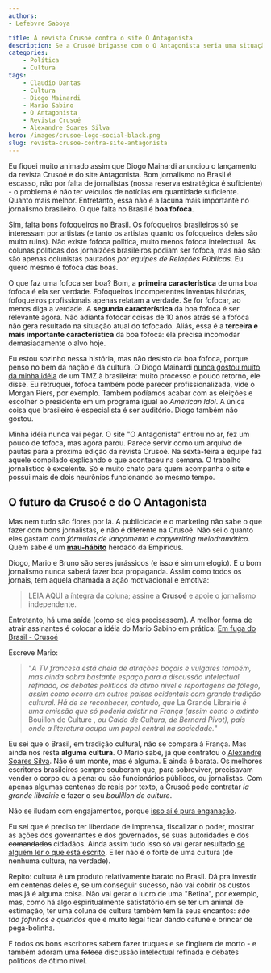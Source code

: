 ```yaml
---
authors:
- Lefebvre Saboya

title: A revista Crusoé contra o site O Antagonista
description: Se a Crusoé brigasse com o O Antagonista seria uma situação freudiana interessante.
categories:
    - Política
    - Cultura
tags:
    - Claudio Dantas
    - Cultura
    - Diogo Mainardi
    - Mario Sabino
    - O Antagonista
    - Revista Crusoé
    - Alexandre Soares Silva
hero: /images/crusoe-logo-social-black.png
slug: revista-crusoe-contra-site-antagonista
---
```


Eu fiquei muito animado assim que Diogo Mainardi anunciou o lançamento da revista Crusoé e do site Antagonista. Bom jornalismo no Brasil é escasso, não por falta de jornalistas (nossa reserva estratégica é suficiente) - o problema é não ter veículos de notícias em quantidade suficiente. Quanto mais melhor. Entretanto, essa não é a lacuna mais importante no jornalismo brasileiro. O que falta no Brasil é **boa fofoca**.

Sim, falta bons fofoqueiros no Brasil. Os fofoqueiros brasileiros só se interessam por artistas (e tanto os artistas quanto os fofoqueiros deles são muito ruins). Não existe fofoca política, muito menos fofoca intelectual. As colunas políticas dos jornalzões brasileiros podiam ser fofoca, mas não são: são apenas colunistas pautados *por equipes de Relações Públicas*. Eu quero mesmo é fofoca das boas.

O que faz uma fofoca ser boa? Bom, a **primeira característica** de uma boa fofoca é ela ser verdade. Fofoqueiros incompetentes inventas histórias, fofoqueiros profissionais apenas relatam a verdade. Se for fofocar, ao menos diga a verdade. A **segunda característica** da boa fofoca é ser relevante agora. Não adianta fofocar coisas de 10 anos atrás se a fofoca não gera resultado na situação atual do fofocado. Aliás, essa é a **terceira e mais importante característica** da boa fofoca: ela precisa incomodar demasiadamente o alvo hoje. 

Eu estou sozinho nessa história, mas não desisto da boa fofoca, porque penso no bem da nação e da cultura. O Diogo Mainardi [nunca gostou muito da minha idéia](/cultura/entrevista-diogo-mainardi/) de um TMZ à brasileira: muito processo e pouco retorno, ele disse. Eu retruquei, fofoca também pode parecer profissionalizada, vide o Morgan Piers, por exemplo. Também podíamos acabar com as eleições e escolher o presidente em um programa igual ao *American Idol*. A única coisa que brasileiro é especialista é ser auditório. Diogo também não gostou.

Minha idéia nunca vai pegar. O site "O Antagonista" entrou no ar, fez um pouco de fofoca, mas agora parou. Parece servir como um arquivo de pautas para a próxima edição da revista Crusoé. Na sexta-feira a equipe faz aquele compilado explicando o que aconteceu na semana. O trabalho jornalistico é excelente. Só é muito chato para quem acompanha o site e possui mais de dois neurônios funcionando ao mesmo tempo. 

## O futuro da Crusoé e do O Antagonista

Mas nem tudo são flores por lá. A publicidade e o marketing não sabe o que fazer com bons jornalistas, e não é diferente na Crusoé. Não sei o quanto eles gastam com *fórmulas de lançamento* e *copywriting melodramático*. Quem sabe é um **[mau-hábito](/negócios/breaking-bad-habits-freek-vermeulen/)** herdado da Empiricus.

Diogo, Mario e Bruno são seres jurássicos (e isso é sim um elogio). E o bom jornalismo nunca saberá fazer boa propaganda. Assim como todos os jornais, tem aquela chamada a ação motivacional e emotiva:

> LEIA AQUI a íntegra da coluna; assine a **Crusoé** e apoie o jornalismo independente.

Entretanto, há uma saída (como se eles precisassem). A melhor forma de atrair assinantes é colocar a idéia do Mario Sabino em prática: [Em fuga do Brasil - Crusoé](https://crusoe.com.br/edicoes/163/em-fuga-do-brasil/)

Escreve Mario: 

> "*A TV francesa está cheia de atrações boçais e vulgares também, mas 
> ainda sobra bastante espaço para a discussão intelectual refinada, os 
> debates políticos de ótimo nível e reportagens de fôlego, assim como 
> ocorre em outros países ocidentais com grande tradição cultural. Há de 
> se reconhecer, contudo, que* La Grande Librairie *é uma emissão que só poderia existir na França (assim como o extinto* Bouillon de Culture *, ou Caldo de Cultura, de Bernard Pivot), país onde a literatura ocupa um papel central na sociedade.*"

Eu sei que o Brasil, em tradição cultural, não se compara à França. Mas ainda nos resta **alguma cultura**. O Mario sabe, já que contratou o [Alexandre Soares Silva](https://alexandresoaressilva.wordpress.com/). Não é um monte, mas é alguma. E ainda é barata. Os melhores escritores brasileiros sempre souberam que, para sobreviver, precisavam vender o corpo ou a pena: ou são funcionários públicos, ou jornalistas. Com apenas algumas centenas de reais por texto, a Crusoé pode contratar *la grande librairie* e fazer o seu *boulillon de culture*.

Não se iludam com engajamentos, porque [isso aí é pura enganação](https://ffw.uol.com.br/noticias/moda/fraude-e-falso-engajamento-novo-estudo-revela-dados-alarmantes-no-marketing-de-influenciadores/). 

Eu sei que é preciso ter liberdade de imprensa, fiscalizar o poder, mostrar as ações dos governantes e dos governados, se suas autoridades e dos ~~comandados~~ cidadãos. Ainda assim tudo isso só vai gerar resultado [se alguém ler o que está escrito](https://llsaboya.com/um-culto-a-ignorancia-isaac-asimov/). E ler não é o forte de uma cultura (de nenhuma cultura, na verdade).

Repito: cultura é um produto relativamente barato no Brasil. Dá pra investir em centenas deles e, se um conseguir sucesso, não vai cobrir os custos mas já é alguma coisa. Não vai gerar o lucro de uma "Betina", por exemplo, mas, como há algo espiritualmente satisfatório em se ter um animal de estimação, ter uma coluna de cultura também tem lá seus encantos: *são tão fofinhos e queridos* que é muito legal ficar dando cafuné e brincar de pega-bolinha.

E todos os bons escritores sabem fazer truques e se fingirem de morto - e também adoram uma ~~fofoca~~ discussão intelectual refinada e debates políticos de ótimo nível.
